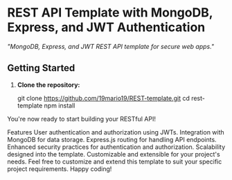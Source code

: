 # REST API Template with MongoDB, Express, and JWT Authentication

*"MongoDB, Express, and JWT REST API template for secure web apps."*

## Getting Started

1. **Clone the repository:**

   git clone https://github.com/19mario19/REST-template.git
   cd rest-template
   npm install
   
You're now ready to start building your RESTful API!

Features
User authentication and authorization using JWTs.
Integration with MongoDB for data storage.
Express.js routing for handling API endpoints.
Enhanced security practices for authentication and authorization.
Scalability designed into the template.
Customizable and extensible for your project's needs.
Feel free to customize and extend this template to suit your specific project requirements. Happy coding!
